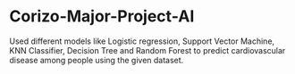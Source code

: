 # Corizo-Major-Project-AI
Used different models like Logistic regression, Support Vector Machine, KNN Classifier, Decision Tree and Random Forest to predict cardiovascular disease among people using the given dataset.
